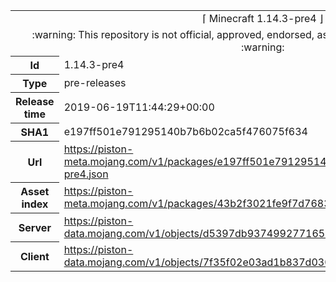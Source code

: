 <html><table>
<tr><td colspan="2" align="center"><img width="0" height="0"><br/>⌈ Minecraft 1.14.3-pre4 ⌋<br/><img width="0" height="0"></td></tr>
<tr><td colspan="2" align="center"><img width="0" height="0"><br/>
:warning: This repository is not official, approved, endorsed, associated or connected with Mojang :warning:
<br/><img width="0" height="0"></td></tr>
<tr><th>Id</th><td>1.14.3-pre4</td></tr>
<tr><th>Type</th><td>pre-releases</td></tr>
<tr><th>Release time</th><td>2019-06-19T11:44:29+00:00</td></tr>
<tr><th>SHA1</th><td>e197ff501e791295140b7b6b02ca5f476075f634</td></tr>
<tr><th>Url</th><td><a href="https://piston-meta.mojang.com/v1/packages/e197ff501e791295140b7b6b02ca5f476075f634/1.14.3-pre4.json">https://piston-meta.mojang.com/v1/packages/e197ff501e791295140b7b6b02ca5f476075f634/1.14.3-pre4.json</a></td></tr>
<tr><th>Asset index</th><td><a href="https://piston-meta.mojang.com/v1/packages/43b2f3021fe9f7d768378de95538e22da3ee8301/1.14.json">https://piston-meta.mojang.com/v1/packages/43b2f3021fe9f7d768378de95538e22da3ee8301/1.14.json</a></td></tr>
<tr><th>Server</th><td><a href="https://piston-data.mojang.com/v1/objects/d5397db937499277165abb27f8af04885be8b6b6/server.jar">https://piston-data.mojang.com/v1/objects/d5397db937499277165abb27f8af04885be8b6b6/server.jar</a></td></tr>
<tr><th>Client</th><td><a href="https://piston-data.mojang.com/v1/objects/7f35f02e03ad1b837d0302c874e8cbc662bf1b88/client.jar">https://piston-data.mojang.com/v1/objects/7f35f02e03ad1b837d0302c874e8cbc662bf1b88/client.jar</a></td></tr>
</table></html>